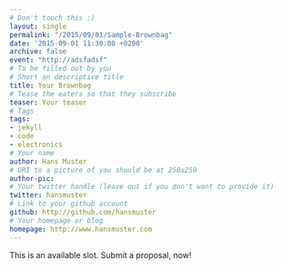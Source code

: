 ```yaml
---
# Don't touch this ;)
layout: single
permalink: "/2015/09/01/Sample-Brownbag"
date: '2015-09-01 11:30:00 +0200'
archive: false
event: "http://adsfadsf"
# To be filled out by you
# Short an descriptive title
title: Your Brownbag
# Tease the eaters so that they subscribe
teaser: Your teaser
# Tags
tags:
- jekyll
- code
- electronics
# Your name
author: Hans Muster
# URI to a picture of you should be at 250x250
author-pic:
# Your twitter handle (leave out if you don't want to provide it)
twitter: hansmuster
# Link to your github account
github: http://github.com/hansmuster
# Your homepage or blog
homepage: http://www.hansmuster.com
---
```

This is an available slot. Submit a proposal, now!
